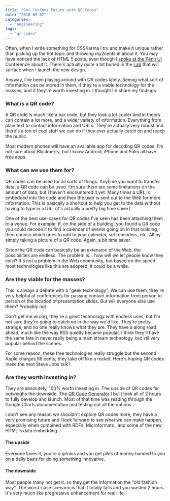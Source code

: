 ```yaml
---
title: "Our Curious Future with QR Codes"
date: "2010-09-02"
categories: 
  - "engineering"
tags: 
  - "qr-codes"
---
```


Often, when I write something for CSSKarma I try and make it unique rather than picking up the hot topic and throwing my2cents in about it. You may have noticed the lack of HTML 5 posts, even though I [spoke at the Penn UI](http://csskarma.com/presentations/penn) Conference about it. There's actually quite a bit buried in the [Lab](http://www.csskarma.com/lab) that will surface when I launch the new design.

Anyway, I've been playing around with QR codes lately. Seeing what sort of information can be stored in them, if they're a viable technology for the masses, and if they're worth investing in. I thought I'd share my findings.

### What is a QR code?

A QR code is much like a bar code, but they look a lot cooler and in theory can contain a lot more, and a wider variety of information. Everything from plain text to contact information and URLs. They're actually very robust and there's a ton of cool stuff we can do if they ever actually catch on and reach the public.

Most modern phones will have an available app for decoding QR codes. I'm not sure about Blackberry, but I know Android, iPhone and Palm all have free apps.

### What can we use them for?

QR codes can be used for all sorts of things. Anytime you want to transfer data, a QR code can be used. I'm sure there are some limitations on the amount of data, but I haven't encountered it yet. Many times a URL is embedded into the code and then the user is sent out to the Web for more information. This is basically a shortcut to help you get to the data without having to type in a URL (it's actually a pretty big time saver).

One of the best use-cases for QR codes I've seen has been attaching them to a venue. For example: If, on the side of a building, you found a QR code you could decode it to find a calendar of events going on in that building, then choose which ones to add to your calendar, set reminders, etc. All by simply taking a picture of a QR code. Again, a bit time saver.

Since the QR code can basically be an extension of the Web, the possibilities are endless. The problem is... how will we let people know they exist? It's not a problem in the Web community, but based on the speed most technologies like this are adopted, it could be a while.

### Are they viable for the masses?

This is always a debate with a "geek technology". We can use them, they're very helpful at conferences for passing contact information from person to person or the location of presentation slides. But will everyone else use them? Probably not.

Don't get me wrong, they're a great technology with endless uses, but I'm not sure they're going to catch on in the way we'd like. They're pretty strange, and no one really knows what they are. They have a along road ahead, much like the way RSS quietly became popular. I think they'll have the same fate in never really being a main stream technology, but stil very popular behind the scenes.

For some reason, these free technologies really struggle but the second Apple charges 99 cents, they take off like a rocket. Here's hoping QR codes make the next Steve Jobs talk?

### Are they worth investing in?

They are absolutely, 100% worth investing in. The upside of QR codes far outweighs the downside. The [QR Code Generator](http://www.csskarma.com/lab/qrcodes) I built took all of 2 hours to fully develop and launch. Most of that time was reading through the Google Charts documentation and testing out all the options.

I don't see any reason we shouldn't explore QR codes more, they have a very promising future and I look forward to see what we can make happen, especially when combined with RDFa, Microformats , and some of the new HTML 5 data embedding.

#### The upside

Everyone loves it, you're a genius and you get piles of money handed to you on a daily basis for doing something innovative.

#### The downside

Most people many not get it, so they get the information the "old fashion way". The worst-case scenario is that it totally fails and you wasted 2 hours. It's very much like progressive enhancement for real-life.
